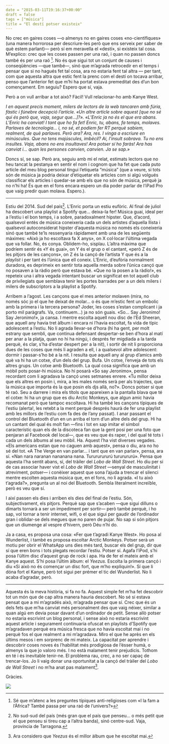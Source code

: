 ```yaml
---
date = "2015-03-11T19:16:37+00:00"
draft = false
tags = ["música"]
title = "El destí potser existeix"
---
```

No crec en gaires coses —o almenys no en gaires coses «no-científiques» (una manera horrorosa per descriure-les però que ens serveix per saber de què estem parlant)— però sí em meravella el «destí», si existeix tal cosa. M’explico: crec que les coses passen per una raó, i quan no passen doncs també és per una raó [^1]. No és que sigui tot un conjunt de causes i conseqüències —que també—, sinó que m’agrada retrocedir en el temps i pensar que si no hagués fet tal cosa, ara no estaria fent tal altra — per tant, com que aquesta altra que estic fent la prenc com el destí on tocava arribar, penso que l’anterior fet que m’hi ha portat estava premeditat des d’un bon començament. Em seguiu? Espero que sí, vaja.

<!-- more -->

<span class="pDropCap">P</span>erò a on vull arribar a tot això? Fàcil! Vull relacionar-ho amb Kanye West. 

*I en aquest precís moment, milers de lectors de la web tancaren amb fúria, fàstic i fúnebre decepció l’article. «Un altre article sobre aquest [que no sé qui és però que, vaja, segur que...]?». «L’Enric ja no és el que era abans. L’Enric ha canviat! I tant que ho fa fet! Enric, tu, abans, fa temps, molaves. Parlaves de tecnologia... i, no sé, et podíem fer RT perquè sabíem, realment, de què parlaves. Però ara? Ara, res. I vinga a escriure en minúscules. Que no tens majúscules, imbècil? Ai, l’insult sobrava. Tu no ens insultes. Vaja, abans no ens insultaves! Ara potser sí ho faràs! Ara has canviat i... quan les persones canvien, canvien. Ja se sap.»*

Doncs sí, se sap. Però ara, seguiu amb mi el relat, estimats lectors que no heu tancat la pestanya en sentir el nom i cognom que ha fet que cada puto article del meu blog personal tingui l’etiqueta “música” (que  a veure, si tots són de música ja podria deixar d’etiquetar els articles com si algú volgués classificar els articles i quedar-se amb els que no són de música, perquè ja no n’hi ha! És que en el fons encara espero un dia poder parlar de l’iPad Pro que vaig predir quan molava. Espero.).

***

Estiu del 2014. Sud del país[^2]. L’Enric porta un estiu eufòric. Al final de juliol ha descobert una playlist a Spotify que... deixa-la fer! Música guai, ideal per a l’estiu i el bon temps, i a sobre, paradoxalment hipster. Que, d’acord, qualsevol entès de música coneixeria cada un dels artistes d’aquella llista i qualsevol autoconsiderat hipster d’aquesta música no només els coneixeria sinó que també te’ls ressenyaria ràpidament amb una de les següents màximes: «Això ja ho escoltava fa X anys», on X col·locar l’última vegada que va follar. No, és conya. Oblidem-ho, sisplau. L’altra màxima que podríem sentir és «Y és guai», on Y és el grup o el cantant, «però Z és de les pitjors de les cançons», on Z és la cançó de l’artista Y que és a la *playlist* i per tant és l’única que ell coneix. L’Enric, d’eufòria normalment duradora, es deprimeix en sentir tota aquella merda sobre l’única cançó que no posaven a la ràdio però que estava bé. «Que no la posen a la ràdio!», es repeteix una i altra vegada intentant buscar un significat en tot aquell club de privilegiats que semblava tenir les portes barrades per a un dels milers i milers de subscriptors a la playlist a Spotify.

Arribem a l’agost. Les cançons que el mes anterior molaven (mira, no només sóc jo el que he deixat de molar... o és que m’estic fent un embolic amb la primera i la tercera persona? Joder, les coses s’estan complicant i ja porto mil paràgrafs. Va, continuem...) ja no són guais. «So... Say Jeronimo! Say Jeronimo!», ja cansa. I mentre escolta aquell nou disc de l’Ed Sheeran, que aquell any havia tret àlbum i encara ni l’havia escoltat, fa vida de típic adolescent a l’estiu. No li agrada llevar-se d’hora (hi ha gent, per molt estrany que sembli, que continua defensant despertar-se ben d’hora al matí per anar a la platja, quan no hi ha ningú, i després fer migdiada a la tarda perquè, és clar, s’ha d’estar despert per a la nit), i sortir de nit li proporciona dues de les coses que més li agraden a ell, i a qualsevol altre adolescent: dormir i passar-s’ho bé a la nit. I resulta que aquell any al grup d’amics amb què va hi ha un cotxe, d’un dels del grup. Bufa. Un cotxe, l’enveja de tots els altres grups. Un cotxe amb Bluetooth. La qual cosa significa que amb un mòbil pots posar-hi música. No hi posarà «So say Jeronimo», pensa recordant com li agradava la cançó unes setmanes enrere. «Tu millor deixa que els altres en posin i, mira, a les males només serà per als trajectes, que la música que importa és la que posin els djs allà, no?». Doncs potser sí que té raó. Seu a darrere i mira els títols que apareixen a la pantalla blava que té el cotxe: hi ha un grup que es diu Arctic Monkeys, que algun amic havia recomanat però que tampoc escoltava. Hi ha també les cançons típiques de l’estiu (alerta!, les retebt a la ment perquè després haurà de fer una playlist amb les millors de l’estiu com fa des de l’any passat). I anar passant el control del Bluetooth d’un en un arriba el torn d’un altre dels del grup. Hi ha un cantant del qual és molt fan —fins i tot en sap imitar el símbol característic quan els de la discoteca fan que la gent posi per una foto que penjaran al Facebook del local—, que es veu que és raper, i del qual té tots i cada un dels àlbums al seu mòbil. Ha. Aquest l’ha vist diverses vegades. «Els americans estan que no caguen amb aquest», pensa o diu, ara no ho sé del tot. «A The Verge en van parlar... i tant que en van parlar», pensa, ara sí. «Nan nara naranan nananana nana. Turururururú tururururú». Pensa que aquesta l’ha sentit abans, sí, del tràiler del *Lobo de Wall Street*. Ho diu per si de cas associar haver vist el *Lobo de Wall Street* —senyal de masculinitat i atreviment, potser— i conèixer aquest que sona l’ajuda a trencar el silenci mentre escolten aquesta música que, en el fons, no li agrada. «I tu això t’agrada?», pregunta un al noi del Bluetooth. Sembla literalment increïble, però es veu que sí. 

I així passen els dies i arriben els dies del final de l’estiu. Són, subjectivament, els pitjors. Perquè sap que s’acaben —que sigui dilluns o dimarts tornarà a ser un impediment per sortir— però també perquè, i ho sap, vol tornar a tenir internet, wifi, o el que sigui per gaudir de l’ordinador gran i oblidar-se dels megues que no paren de pujar. No sap si són pitjors que un diumenge al vespre d’hivern, però Déu n’hi do.

Ja a casa, es proposa una cosa: «Fer que t’agradi Kanye West». Ho posa al Wunderlist, i també es proposa escoltar Arctic Monkeys. Potser serà un motiu per obrir el WhatsApp uns dies més tard, buscar els del grup, dir que sí que eren bons i tots plegats recordar l’estiu. Potser sí. Agafa l’iPod, s’hi posa l’últim disc d’aquest grup de rock i apa. Ha de fer el mateix amb el Kanye aquest. S’hi posa l’últim àlbum: el *Yeezus*. Escolta la primera cançó i diu «Si això no és començar un disc fort, que m’ho expliquin!». Sí que li dóna fort el Kanye, però tot sigui per prémer el tic del Wunderlist. No li acaba d’agradar, però.

***

Aquesta és la meva història, si fa no fa. Aquest simple fet m’ha fet descobrir tot un món que de cap altra manera hauria descobert. No sé si estava pensat que a mi m’agradés això, m’agrada pensar que sí. Crec que és un dels fets que m’ha canviat més personalment des que vaig néixer, similar a quan algú em devia posar davant d’un ordinador de petit. Sense allò potser no estaria escrivint un blog personal, i sense això no estaria escrivint aquest article i segurament continuaria ofuscat en playlists d’Spotify que m’agradaven perquè era música fresca que no havia escoltat mai i no perquè fos el que realment a mi m’agradava. Miro el que he après en els últims mesos i em sorprenc de mi mateix. La capacitat per aprendre i descobrir coses noves és l’habilitat més prodigiosa de l’ésser humà, o almenys la que jo valoro més. I no està malament tenir prejudicis. Tothom en té i és inevitable tenir-ne. El problema rau, crec, a no ser capaç de trencar-los. Jo li vaig donar una oportunitat a la cançó del tràiler del *Lobo de Wall Street* i no m’ha anat pas malament[^3].

Gràcies.

<img id="splash" src="http://i.imgur.com/eG6RCS1.png"/> 

[^1]: Sé que m’atenc a les preguntes típiques anti-religioses com «I la fam a l’Àfrica? També passa per una raó de l’univers?»
[^2]: No sud-sud del país (més gran que el país que penseu... o més petit que el que penseu si tireu cap a l’altra banda), sinó centre-sud. Vaja, província de Tarragona. 
[^3]: Ara considero que *Yeezus* és el millor àlbum que he escoltat mai. 